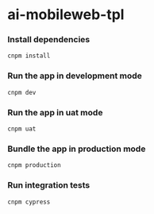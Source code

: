 # ai-mobileweb-tpl


### Install dependencies

```fish
cnpm install 
```

### Run the app in development mode

```fish
cnpm dev
```

### Run the app in uat mode

```fish
cnpm uat
```

### Bundle the app in production mode

```fish
cnpm production
```

###  Run integration tests

```fish
cnpm cypress
```


